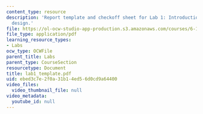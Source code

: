 ```yaml
---
content_type: resource
description: 'Report template and checkoff sheet for Lab 1: Introduction to digital
  design.'
file: https://ol-ocw-studio-app-production.s3.amazonaws.com/courses/6-111-introductory-digital-systems-laboratory-spring-2006/ebed3c7e2f0a31b14ed56d0cd9a64400_lab1_template.pdf
file_type: application/pdf
learning_resource_types:
- Labs
ocw_type: OCWFile
parent_title: Labs
parent_type: CourseSection
resourcetype: Document
title: lab1_template.pdf
uid: ebed3c7e-2f0a-31b1-4ed5-6d0cd9a64400
video_files:
  video_thumbnail_file: null
video_metadata:
  youtube_id: null
---
```

